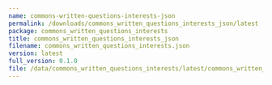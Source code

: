 ```yaml
---
name: commons-written-questions-interests-json
permalink: /downloads/commons_written_questions_interests_json/latest
package: commons_written_questions_interests
title: commons_written_questions_interests_json
filename: commons_written_questions_interests.json
version: latest
full_version: 0.1.0
file: /data/commons_written_questions_interests/latest/commons_written_questions_interests.json
---
```

